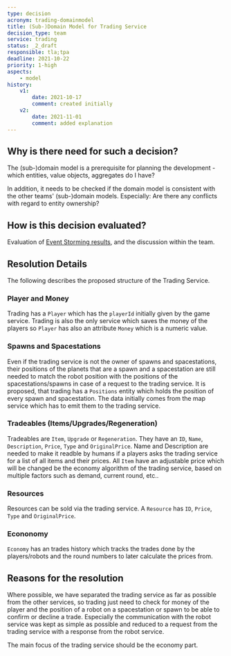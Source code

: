 ```yaml
---
type: decision
acronym: trading-domainmodel
title: (Sub-)Domain Model for Trading Service
decision_type: team
service: trading
status: _2_draft
responsible: tla;tpa
deadline: 2021-10-22
priority: 1-high
aspects: 
    - model
history:
    v1:
        date: 2021-10-17
        comment: created initially    
    v2:
        date: 2021-11-01
        comment: added explanation         
---
```


## Why is there need for such a decision?

The (sub-)domain model is a prerequisite for planning the development - which entities, value objects, aggregates 
do I have? 

In addition, it needs to be checked if the domain model is consistent with the other teams' (sub-)domain models.
Especially: Are there any conflicts with regard to entity ownership?


## How is this decision evaluated?

Evaluation of [Event Storming results](https://miro.com/app/board/o9J_lsQV7ZA=/), and the discussion within the team.
 
## Resolution Details
The following describes the proposed structure of the Trading Service.

### Player and Money

Trading has a `Player` which has the `playerId` initially given by the game service. Trading is also the only service which saves the money of the players so `Player` has also an attribute `Money` which is a numeric value.

### Spawns and Spacestations

Even if the trading service is not the owner of spawns and spacestations, their positions of the planets that are a spawn and a spacestation are still needed to match the robot position with the positions of the spacestations/spawns in case of a request to the trading service. It is proposed, that trading has a `Positions` entity which holds the position of every spawn and spacestation. The data initially comes from the map service which has to emit them to the trading service.

### Tradeables (Items/Upgrades/Regeneration)

Tradeables are `Item`, `Upgrade` or `Regeneration`. They have an `ID`, `Name`, `Description`, `Price`, `Type` and `OriginalPrice`. 
Name and Description are needed to make it readble by humans if a players asks the trading service for a list of all items and their prices. All `Item` have an adjustable price which will be changed be the economy algorithm of the trading service, based on multiple factors such as demand, current round, etc.. 

### Resources

Resources can be sold via the trading service. A `Resource` has `ID`, `Price`, `Type` and `OriginalPrice`. 

### Econonomy

`Economy` has an trades history which tracks the trades done by the players/robots and the round numbers to later calculate the prices from.

## Reasons for the resolution

Where possible, we have separated the trading service as far as possible from the other services, so trading just need to check for money of the player and the position of a robot on a spacestation or spawn to be able to confirm or decline a trade. Especially the communication with the robot service was kept as simple as possible and reduced to a request from the trading service with a response from the robot service.

The main focus of the trading service should be the economy part.
